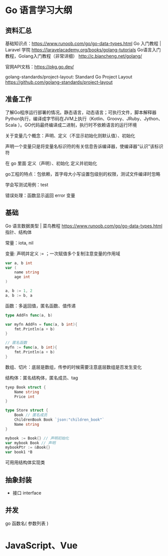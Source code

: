 # Go 语言学习大纲

## 资料汇总

基础知识点：https://www.runoob.com/go/go-data-types.html
Go 入门教程 | Laravel 学院  https://laravelacademy.org/books/golang-tutorials
Go语言入门教程，Golang入门教程（非常详细）  http://c.biancheng.net/golang/

官网API文档：https://pkg.go.dev/

golang-standards/project-layout: Standard Go Project Layout  https://github.com/golang-standards/project-layout

## 准备工作

了解Go程序运行部署的情况。静态语言，动态语言；可执行文件，脚本解释器Python执行，编译成字节码在JVM上执行（Kotlin、Groovy、JRuby、Jython、Scala ）。GO代码最终编译成二进制，执行时不依赖语言的运行环境

关于变量几个概念：声明、定义（不显示初始化则默认值）、初始化

声明一个变量只是将变量名标识符的有关信息告诉编译器，使编译器“认识”该标识符

在 go 里面
定义（声明）、初始化
定义并初始化



go工程的特点：包依赖，首字母大小写设置包级别的权限，测试文件编译时忽略

学会写测试用例：test

错误处理：函数显示返回 error 变量 

## 基础

Go 语言数据类型 | 菜鸟教程  https://www.runoob.com/go/go-data-types.html
    指针、结构体

常量：iota, nil 

变量: 声明并定义 := ；一次赋值多个复制注意变量的作用域

```go
var a, b int
var (
    name string
    age int
)

a, b := 1, 2
a, b := b, a
```

函数：多返回值，匿名函数、值传递
```go
type AddFn func(a, b)

var myfn AddFn = func(a, b int){
    fmt.Println(a + b)
}

// 匿名函数
myfn := func(a, b int){
    fmt.Println(a + b)
}
```


数组、切片：底层是数组，传参的时候需要注意底层数组是否发生变化

结构体：匿名结构体，匿名成员、tag
```go
tyep Book struct {
    Name string
    Price int
}

type Store struct {
    Book // 匿名成员
    ChildrenBook Book `json:"children_book"`
    Name string
}

mybook := Book{} // 声明初始化
var mybook Book // 声明
mybookPtr := &Book{}
var book1 *B
```
可用用结构体实现类

## 抽象封装

- 接口 interface

## 并发

go 函数名( 参数列表 )

# JavaScript、Vue
